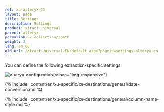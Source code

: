 ```yaml
---
ref: xu-alteryx-03
layout: page
title: Settings
description: Settings
product: xtract-universal
parent: alteryx
permalink: /:collection/:path
weight: 3
lang: en_GB
old_url: /Xtract-Universal-EN/default.aspx?pageid=settings-alteryx-en
---
```


You can define the following extraction-specific settings:

![alteryx-configuration](/img/content/alteryx-configuration.PNG){:class="img-responsive"}

{% include _content/en/xu-specific/xu-destinations/general/date-conversion.md %}

{% include _content/en/xu-specific/xu-destinations/general/column-name-style.md %}
